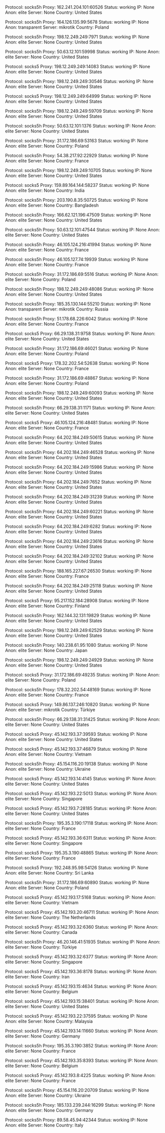 Protocol: socks5h
Proxy: 162.241.204.101:60526
Status: working
IP: None
Anon: elite
Server: None
Country: United States

Protocol: socks5h
Proxy: 164.126.135.99:5678
Status: working
IP: None
Anon: transparent
Server: mikrotik
Country: Poland

Protocol: socks5h
Proxy: 198.12.249.249:7971
Status: working
IP: None
Anon: elite
Server: None
Country: United States

Protocol: socks5h
Proxy: 50.63.12.101:59998
Status: working
IP: None
Anon: elite
Server: None
Country: United States

Protocol: socks5
Proxy: 198.12.249.249:14083
Status: working
IP: None
Anon: elite
Server: None
Country: United States

Protocol: socks5h
Proxy: 198.12.249.249:30546
Status: working
IP: None
Anon: elite
Server: None
Country: United States

Protocol: socks5
Proxy: 198.12.249.249:64999
Status: working
IP: None
Anon: elite
Server: None
Country: United States

Protocol: socks5h
Proxy: 198.12.249.249:59709
Status: working
IP: None
Anon: elite
Server: None
Country: United States

Protocol: socks5h
Proxy: 50.63.12.101:1376
Status: working
IP: None
Anon: elite
Server: None
Country: United States

Protocol: socks5h
Proxy: 31.172.186.69:53163
Status: working
IP: None
Anon: elite
Server: None
Country: Poland

Protocol: socks5h
Proxy: 54.38.217.92:22929
Status: working
IP: None
Anon: elite
Server: None
Country: France

Protocol: socks5h
Proxy: 198.12.249.249:10705
Status: working
IP: None
Anon: elite
Server: None
Country: United States

Protocol: socks5
Proxy: 159.89.164.144:58237
Status: working
IP: None
Anon: elite
Server: None
Country: India

Protocol: socks5h
Proxy: 203.190.8.35:50725
Status: working
IP: None
Anon: elite
Server: None
Country: Bangladesh

Protocol: socks5h
Proxy: 166.62.121.196:47509
Status: working
IP: None
Anon: elite
Server: None
Country: United States

Protocol: socks5h
Proxy: 50.63.12.101:47544
Status: working
IP: None
Anon: elite
Server: None
Country: United States

Protocol: socks5h
Proxy: 46.105.124.216:41994
Status: working
IP: None
Anon: elite
Server: None
Country: France

Protocol: socks5h
Proxy: 46.105.127.74:19939
Status: working
IP: None
Anon: elite
Server: None
Country: France

Protocol: socks5h
Proxy: 31.172.186.69:5516
Status: working
IP: None
Anon: elite
Server: None
Country: Poland

Protocol: socks5h
Proxy: 198.12.249.249:48086
Status: working
IP: None
Anon: elite
Server: None
Country: United States

Protocol: socks5h
Proxy: 185.35.130.144:55210
Status: working
IP: None
Anon: transparent
Server: mikrotik
Country: Russia

Protocol: socks5h
Proxy: 51.178.68.226:6042
Status: working
IP: None
Anon: elite
Server: None
Country: France

Protocol: socks5
Proxy: 66.29.138.31:9758
Status: working
IP: None
Anon: elite
Server: None
Country: United States

Protocol: socks5h
Proxy: 31.172.186.69:46021
Status: working
IP: None
Anon: elite
Server: None
Country: Poland

Protocol: socks5
Proxy: 178.32.202.54:52638
Status: working
IP: None
Anon: elite
Server: None
Country: France

Protocol: socks5h
Proxy: 31.172.186.69:48867
Status: working
IP: None
Anon: elite
Server: None
Country: Poland

Protocol: socks5h
Proxy: 198.12.249.249:60093
Status: working
IP: None
Anon: elite
Server: None
Country: United States

Protocol: socks5h
Proxy: 66.29.138.31:1171
Status: working
IP: None
Anon: elite
Server: None
Country: United States

Protocol: socks5
Proxy: 46.105.124.216:48481
Status: working
IP: None
Anon: elite
Server: None
Country: France

Protocol: socks5h
Proxy: 64.202.184.249:50615
Status: working
IP: None
Anon: elite
Server: None
Country: United States

Protocol: socks5h
Proxy: 64.202.184.249:46528
Status: working
IP: None
Anon: elite
Server: None
Country: United States

Protocol: socks5h
Proxy: 64.202.184.249:15986
Status: working
IP: None
Anon: elite
Server: None
Country: United States

Protocol: socks5h
Proxy: 64.202.184.249:7652
Status: working
IP: None
Anon: elite
Server: None
Country: United States

Protocol: socks5h
Proxy: 64.202.184.249:31239
Status: working
IP: None
Anon: elite
Server: None
Country: United States

Protocol: socks5h
Proxy: 64.202.184.249:60221
Status: working
IP: None
Anon: elite
Server: None
Country: United States

Protocol: socks5h
Proxy: 64.202.184.249:6282
Status: working
IP: None
Anon: elite
Server: None
Country: United States

Protocol: socks5h
Proxy: 64.202.184.249:23616
Status: working
IP: None
Anon: elite
Server: None
Country: United States

Protocol: socks5h
Proxy: 64.202.184.249:32102
Status: working
IP: None
Anon: elite
Server: None
Country: United States

Protocol: socks5h
Proxy: 188.165.227.67:26530
Status: working
IP: None
Anon: elite
Server: None
Country: France

Protocol: socks5h
Proxy: 64.202.184.249:25118
Status: working
IP: None
Anon: elite
Server: None
Country: United States

Protocol: socks5
Proxy: 95.217.152.184:28908
Status: working
IP: None
Anon: elite
Server: None
Country: Finland

Protocol: socks5h
Proxy: 162.144.32.131:19829
Status: working
IP: None
Anon: elite
Server: None
Country: United States

Protocol: socks5h
Proxy: 198.12.249.249:62529
Status: working
IP: None
Anon: elite
Server: None
Country: United States

Protocol: socks5h
Proxy: 140.238.61.95:1080
Status: working
IP: None
Anon: elite
Server: None
Country: Japan

Protocol: socks5h
Proxy: 198.12.249.249:24929
Status: working
IP: None
Anon: elite
Server: None
Country: United States

Protocol: socks5
Proxy: 31.172.186.69:49235
Status: working
IP: None
Anon: elite
Server: None
Country: Poland

Protocol: socks5h
Proxy: 178.32.202.54:48169
Status: working
IP: None
Anon: elite
Server: None
Country: France

Protocol: socks5
Proxy: 149.86.137.246:10820
Status: working
IP: None
Anon: elite
Server: mikrotik
Country: Türkiye

Protocol: socks5h
Proxy: 66.29.138.31:31425
Status: working
IP: None
Anon: elite
Server: None
Country: United States

Protocol: socks5
Proxy: 45.142.193.37:39593
Status: working
IP: None
Anon: elite
Server: None
Country: United States

Protocol: socks5
Proxy: 45.142.193.37:46879
Status: working
IP: None
Anon: elite
Server: None
Country: Vietnam

Protocol: socks5h
Proxy: 45.154.116.20:19138
Status: working
IP: None
Anon: elite
Server: None
Country: Ukraine

Protocol: socks5
Proxy: 45.142.193.14:4145
Status: working
IP: None
Anon: elite
Server: None
Country: United States

Protocol: socks5
Proxy: 45.142.193.22:5013
Status: working
IP: None
Anon: elite
Server: None
Country: Singapore

Protocol: socks5
Proxy: 45.142.193.7:28185
Status: working
IP: None
Anon: elite
Server: None
Country: United States

Protocol: socks5h
Proxy: 195.35.3.190:17118
Status: working
IP: None
Anon: elite
Server: None
Country: France

Protocol: socks5
Proxy: 45.142.193.36:6311
Status: working
IP: None
Anon: elite
Server: None
Country: Singapore

Protocol: socks5
Proxy: 195.35.3.190:48865
Status: working
IP: None
Anon: elite
Server: None
Country: France

Protocol: socks5
Proxy: 192.248.95.98:54126
Status: working
IP: None
Anon: elite
Server: None
Country: Sri Lanka

Protocol: socks5h
Proxy: 31.172.186.69:60890
Status: working
IP: None
Anon: elite
Server: None
Country: Poland

Protocol: socks5
Proxy: 45.142.193.17:5168
Status: working
IP: None
Anon: elite
Server: None
Country: Vietnam

Protocol: socks5
Proxy: 45.142.193.20:46711
Status: working
IP: None
Anon: elite
Server: None
Country: The Netherlands

Protocol: socks5
Proxy: 45.142.193.32:6360
Status: working
IP: None
Anon: elite
Server: None
Country: Canada

Protocol: socks5h
Proxy: 46.20.146.41:51935
Status: working
IP: None
Anon: elite
Server: None
Country: Türkiye

Protocol: socks5
Proxy: 45.142.193.32:6377
Status: working
IP: None
Anon: elite
Server: None
Country: Singapore

Protocol: socks5
Proxy: 45.142.193.36:8178
Status: working
IP: None
Anon: elite
Server: None
Country: Iran

Protocol: socks5
Proxy: 45.142.193.15:4634
Status: working
IP: None
Anon: elite
Server: None
Country: Belgium

Protocol: socks5
Proxy: 45.142.193.15:38401
Status: working
IP: None
Anon: elite
Server: None
Country: United States

Protocol: socks5
Proxy: 45.142.193.22:37595
Status: working
IP: None
Anon: elite
Server: None
Country: Malaysia

Protocol: socks5
Proxy: 45.142.193.14:11660
Status: working
IP: None
Anon: elite
Server: None
Country: Germany

Protocol: socks5h
Proxy: 195.35.3.190:3852
Status: working
IP: None
Anon: elite
Server: None
Country: France

Protocol: socks5
Proxy: 45.142.193.35:8393
Status: working
IP: None
Anon: elite
Server: None
Country: Belgium

Protocol: socks5
Proxy: 45.142.193.8:4225
Status: working
IP: None
Anon: elite
Server: None
Country: France

Protocol: socks5h
Proxy: 45.154.116.20:20709
Status: working
IP: None
Anon: elite
Server: None
Country: Ukraine

Protocol: socks5h
Proxy: 185.133.239.244:16299
Status: working
IP: None
Anon: elite
Server: None
Country: Germany

Protocol: socks5h
Proxy: 89.58.45.94:42344
Status: working
IP: None
Anon: elite
Server: None
Country: Italy

